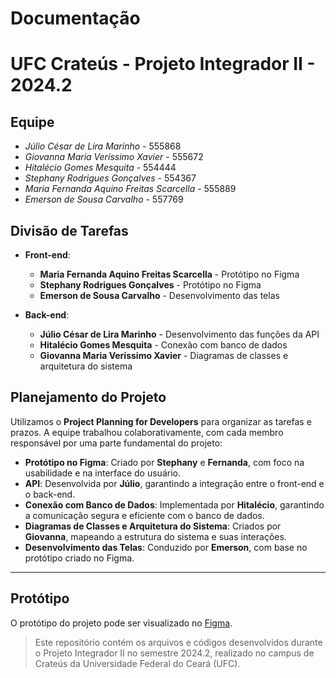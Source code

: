 # Documentação
# UFC Crateús - Projeto Integrador II - 2024.2

## Equipe
- *Júlio César de Lira Marinho* - 555868
- *Giovanna Maria Veríssimo Xavier* - 555672
- *Hitalécio Gomes Mesquita* - 554444
- *Stephany Rodrigues Gonçalves* - 554367
- *Maria Fernanda Aquino Freitas Scarcella* - 555889
- *Emerson de Sousa Carvalho* - 557769

## Divisão de Tarefas
- **Front-end**:
  - **Maria Fernanda Aquino Freitas Scarcella** - Protótipo no Figma
  - **Stephany Rodrigues Gonçalves** - Protótipo no Figma
  - **Emerson de Sousa Carvalho** - Desenvolvimento das telas

- **Back-end**:
  - **Júlio César de Lira Marinho** - Desenvolvimento das funções da API
  - **Hitalécio Gomes Mesquita** - Conexão com banco de dados
  - **Giovanna Maria Veríssimo Xavier** - Diagramas de classes e arquitetura do sistema

## Planejamento do Projeto
Utilizamos o **Project Planning for Developers** para organizar as tarefas e prazos. A equipe trabalhou colaborativamente, com cada membro responsável por uma parte fundamental do projeto:

- **Protótipo no Figma**: Criado por **Stephany** e **Fernanda**, com foco na usabilidade e na interface do usuário.
- **API**: Desenvolvida por **Júlio**, garantindo a integração entre o front-end e o back-end.
- **Conexão com Banco de Dados**: Implementada por **Hitalécio**, garantindo a comunicação segura e eficiente com o banco de dados.
- **Diagramas de Classes e Arquitetura do Sistema**: Criados por **Giovanna**, mapeando a estrutura do sistema e suas interações.
- **Desenvolvimento das Telas**: Conduzido por **Emerson**, com base no protótipo criado no Figma.

---

## Protótipo
O protótipo do projeto pode ser visualizado no [Figma]([https://www.figma.com/link-do-projeto](https://www.figma.com/proto/OEv5PEpItRPfZNoni8WMSZ/PI-II?page-id=0%3A1&node-id=3-7&node-type=frame&viewport=-5905%2C52%2C0.28&t=1J67sYExfjoJDPDK-1&scaling=scale-down&content-scaling=fixed&starting-point-node-id=3%3A7)).

> Este repositório contém os arquivos e códigos desenvolvidos durante o Projeto Integrador II no semestre 2024.2, realizado no campus de Crateús da Universidade Federal do Ceará (UFC).


